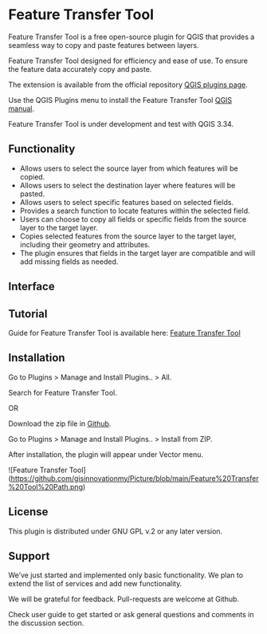 # Feature Transfer Tool

Feature Transfer Tool is a free open-source plugin for QGIS that provides a seamless way to copy and paste features between layers.

Feature Transfer Tool designed for efficiency and ease of use. To ensure the feature data accurately copy and paste.

The extension is available from the official repository [QGIS plugins page](https://plugins.qgis.org/plugins/). 

Use the QGIS Plugins menu to install the Feature Transfer Tool [QGIS manual](https://docs.qgis.org/3.34/en/docs/user_manual/plugins/plugins.html).

Feature Transfer Tool is under development and test with QGIS 3.34.


## Functionality

- Allows users to select the source layer from which features will be copied.
- Allows users to select the destination layer where features will be pasted. 
- Allows users to select specific features based on selected fields.
- Provides a search function to locate features within the selected field.
- Users can choose to copy all fields or specific fields from the source layer to the target layer.
- Copies selected features from the source layer to the target layer, including their geometry and attributes. 
- The plugin ensures that fields in the target layer are compatible and will add missing fields as needed.


## Interface



## Tutorial 

Guide for Feature Transfer Tool is available here: [Feature Transfer Tool](https://gis.com.my/training/feature-transfer-tool/)


## Installation

Go to Plugins > Manage and Install Plugins.. > All.

Search for Feature Transfer Tool.

OR

Download the zip file in [Github](https://github.com/gisinnovationmy/FeatureTransferTool).

Go to Plugins > Manage and Install Plugins.. > Install from ZIP.


After installation, the plugin will appear under Vector menu.

![Feature Transfer Tool] (https://github.com/gisinnovationmy/Picture/blob/main/Feature%20Transfer%20Tool%20Path.png)


## License

This plugin is distributed under GNU GPL v.2 or any later version.


## Support

We’ve just started and implemented only basic functionality. We plan to extend the list of services and add new functionality.

We will be grateful for feedback. Pull-requests are welcome at Github.

Check user guide to get started or ask general questions and comments in the discussion section.
